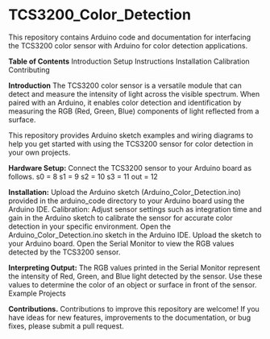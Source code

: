 # TCS3200_Color_Detection
This repository contains Arduino code and documentation for interfacing the TCS3200 color sensor with Arduino for color detection applications.

**Table of Contents**
Introduction
Setup Instructions
Installation
Calibration
Contributing

**Introduction**
The TCS3200 color sensor is a versatile module that can detect and measure the intensity of light across the visible spectrum. When paired with an Arduino, it enables color detection and identification by measuring the RGB (Red, Green, Blue) components of light reflected from a surface.

This repository provides Arduino sketch examples and wiring diagrams to help you get started with using the TCS3200 sensor for color detection in your own projects.                                                          

**Hardware Setup:**
Connect the TCS3200 sensor to your Arduino board as follows.
s0 = 8
s1 = 9
s2 = 10
s3 = 11
out = 12

**Installation:**
Upload the Arduino sketch (Arduino_Color_Detection.ino) provided in the arduino_code directory to your Arduino board using the Arduino IDE.
Calibration:
Adjust sensor settings such as integration time and gain in the Arduino sketch to calibrate the sensor for accurate color detection in your specific environment.
Open the Arduino_Color_Detection.ino sketch in the Arduino IDE.
Upload the sketch to your Arduino board.
Open the Serial Monitor to view the RGB values detected by the TCS3200 sensor.

**Interpreting Output:**
The RGB values printed in the Serial Monitor represent the intensity of Red, Green, and Blue light detected by the sensor.
Use these values to determine the color of an object or surface in front of the sensor.
Example Projects

**Contributions.**
Contributions to improve this repository are welcome! If you have ideas for new features, improvements to the documentation, or bug fixes, please submit a pull request.

